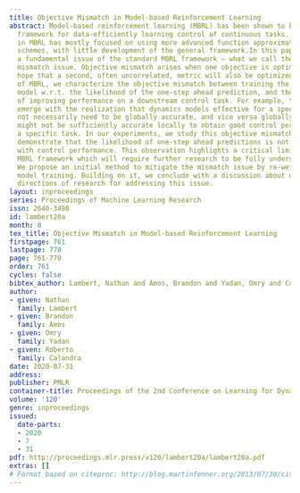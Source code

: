 ```yaml
---
title: Objective Mismatch in Model-based Reinforcement Learning
abstract: Model-based reinforcement learning (MBRL) has been shown to be a powerful
  framework for data-efficiently learning control of continuous tasks. Recent work
  in MBRL has mostly focused on using more advanced function approximators and planning
  schemes, with little development of the general framework.In this paper, we identify
  a fundamental issue of the standard MBRL framework – what we call the objective
  mismatch issue. Objective mismatch arises when one objective is optimized in the
  hope that a second, often uncorrelated, metric will also be optimized. In the context
  of MBRL, we characterize the objective mismatch between training the forward dynamics
  model w.r.t. the likelihood of the one-step ahead prediction, and the overall goal
  of improving performance on a downstream control task. For example, this issue can
  emerge with the realization that dynamics models effective for a specific task do
  not necessarily need to be globally accurate, and vice versa globally accurate models
  might not be sufficiently accurate locally to obtain good control performance on
  a specific task. In our experiments, we study this objective mismatch issue and
  demonstrate that the likelihood of one-step ahead predictions is not always correlated
  with control performance. This observation highlights a critical limitation in the
  MBRL framework which will require further research to be fully understood and addressed.
  We propose an initial method to mitigate the mismatch issue by re-weighting dynamics
  model training. Building on it, we conclude with a discussion about other potential
  directions of research for addressing this issue.
layout: inproceedings
series: Proceedings of Machine Learning Research
issn: 2640-3498
id: lambert20a
month: 0
tex_title: Objective Mismatch in Model-based Reinforcement Learning
firstpage: 761
lastpage: 770
page: 761-770
order: 761
cycles: false
bibtex_author: Lambert, Nathan and Amos, Brandon and Yadan, Omry and Calandra, Roberto
author:
- given: Nathan
  family: Lambert
- given: Brandon
  family: Amos
- given: Omry
  family: Yadan
- given: Roberto
  family: Calandra
date: 2020-07-31
address: 
publisher: PMLR
container-title: Proceedings of the 2nd Conference on Learning for Dynamics and Control
volume: '120'
genre: inproceedings
issued:
  date-parts:
  - 2020
  - 7
  - 31
pdf: http://proceedings.mlr.press/v120/lambert20a/lambert20a.pdf
extras: []
# Format based on citeproc: http://blog.martinfenner.org/2013/07/30/citeproc-yaml-for-bibliographies/
---
```

